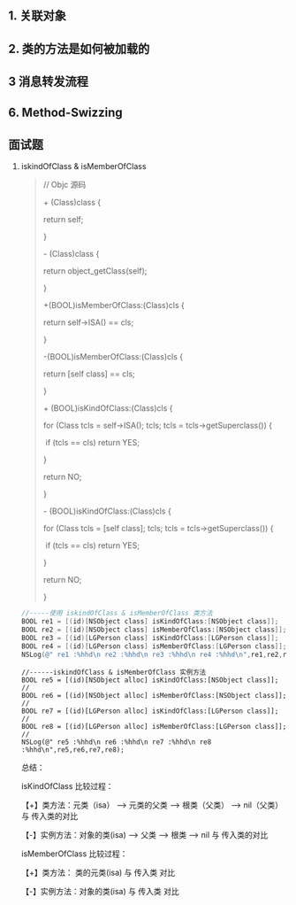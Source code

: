 ##  1. 关联对象



## 2. 类的方法是如何被加载的



## 3 消息转发流程



## 6. Method-Swizzing

## 面试题

1. iskindOfClass & isMemberOfClass 

   > // Objc 源码
   >
   > \+ (Class)class {
   >
   >   return self;
   >
   > }
   >
   > 
   >
   > \- (Class)class {
   >
   >   return object_getClass(self);
   >
   > }
   >
   > 
   >
   >  +(BOOL)isMemberOfClass:(Class)cls {
   >
   >   return self->ISA() == cls;
   >
   > }
   >
   > 
   >
   > -(BOOL)isMemberOfClass:(Class)cls {
   >
   >   return [self class] == cls;
   >
   > }
   >
   > 
   >
   > \+ (BOOL)isKindOfClass:(Class)cls {
   >
   >   for (Class tcls = self->ISA(); tcls; tcls = tcls->getSuperclass()) {
   >
   > ​    if (tcls == cls) return YES;
   >
   >   }
   >
   >   return NO;
   >
   > }
   >
   > 
   >
   > \- (BOOL)isKindOfClass:(Class)cls {
   >
   >   for (Class tcls = [self class]; tcls; tcls = tcls->getSuperclass()) {
   >
   > ​    if (tcls == cls) return YES;
   >
   >   }
   >
   >   return NO;
   >
   > }
   >
   > 

   ```objective-c
   //-----使用 iskindOfClass & isMemberOfClass 类方法
   BOOL re1 = [(id)[NSObject class] isKindOfClass:[NSObject class]];       // 
   BOOL re2 = [(id)[NSObject class] isMemberOfClass:[NSObject class]];     //
   BOOL re3 = [(id)[LGPerson class] isKindOfClass:[LGPerson class]];       //
   BOOL re4 = [(id)[LGPerson class] isMemberOfClass:[LGPerson class]];     //
   NSLog(@" re1 :%hhd\n re2 :%hhd\n re3 :%hhd\n re4 :%hhd\n",re1,re2,re3,re4);
   
   ```

   ```objc
   //------iskindOfClass & isMemberOfClass 实例方法
   BOOL re5 = [(id)[NSObject alloc] isKindOfClass:[NSObject class]];       //
   BOOL re6 = [(id)[NSObject alloc] isMemberOfClass:[NSObject class]];     //
   BOOL re7 = [(id)[LGPerson alloc] isKindOfClass:[LGPerson class]];       //
   BOOL re8 = [(id)[LGPerson alloc] isMemberOfClass:[LGPerson class]];     //
   NSLog(@" re5 :%hhd\n re6 :%hhd\n re7 :%hhd\n re8 :%hhd\n",re5,re6,re7,re8);
   ```

   总结：

    isKindOfClass 比较过程：

    【+】类方法：元类（isa） --> 元类的父类  --> 根类（父类） --> nil（父类） 与 传入类的对比

    【-】实例方法：对象的类(isa) --> 父类 --> 根类 --> nil 与 传入类的对比

   

    isMemberOfClass  比较过程：

    【+】类方法： 类的元类(isa) 与 传入类 对比

    【-】实例方法：对象的类(isa) 与 传入类 对比

